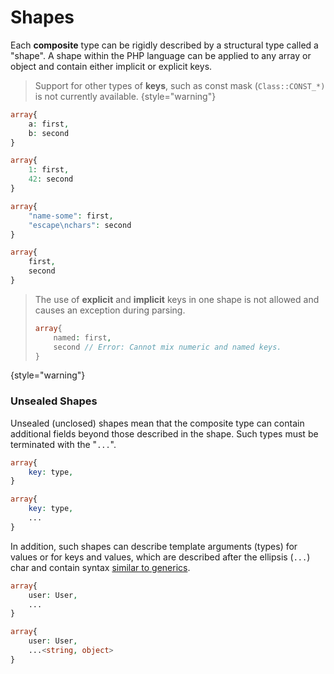 # Shapes

Each **composite** type can be rigidly described by a structural type called a
"shape". A shape within the PHP language can be applied to any array or object
and contain either implicit or explicit keys.

> Support for other types of **keys**, such as const mask (`Class::CONST_*)` is not
> currently available.
{style="warning"}

<tabs>
<tab title="named explicit keys">

```php
array{
    a: first,
    b: second
}
```
</tab>
<tab title="numeric explicit keys">

```php
array{
    1: first,
    42: second
}
```
</tab>
<tab title="string explicit keys">

```php
array{
    "name-some": first,
    "escape\nchars": second
}
```
</tab>
<tab title="implicit keys">

```php
array{
    first,
    second
}
```
</tab>
</tabs>

> The use of **explicit** and **implicit** keys in one shape is not allowed 
> and causes an exception during parsing.
> ```php
> array{
>     named: first,
>     second // Error: Cannot mix numeric and named keys.
> }
> ```
{style="warning"}

### Unsealed Shapes

Unsealed (unclosed) shapes mean that the composite type can contain additional
fields beyond those described in the shape. Such types must be terminated with
the "`...`".

<compare first-title="Sealed" second-title="Unsealed">

```php
array{
    key: type,
}
```

```php
array{
    key: type,
    ...
}
```
</compare>

In addition, such shapes can describe template arguments (types) for values or for keys and values,
which are described after the ellipsis (`...`) char and contain
syntax [similar to generics](generic-types.md).

<compare first-title="Without Arguments" second-title="With Arguments">

```php
array{
    user: User,
    ...
}
```

```php
array{
    user: User,
    ...<string, object>
}
```
</compare>

